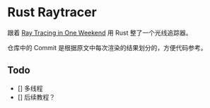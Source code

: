 # Rust Raytracer

跟着 [Ray Tracing in One Weekend](https://raytracing.github.io/books/RayTracingInOneWeekend.html) 用 Rust 整了一个光线追踪器。

仓库中的 Commit 是根据原文中每次渲染的结果划分的，方便代码参考。

## Todo

- [] 多线程
- [] 后续教程？